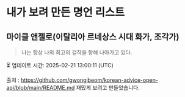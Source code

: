 # 내가 보려 만든 명언 리스트

##  마이클 앤젤로(이탈리아 르네상스 시대 화가, 조각가)
> 나는 항상 나의 최고의 걸작을 향해 나아가고 있다.


⏳ 업데이트 시간: 2025-02-21 13:00:11 (UTC)

출처 : https://github.com/gwongibeom/korean-advice-open-api/blob/main/README.md
재밌게 보려고 만들었습니다.
